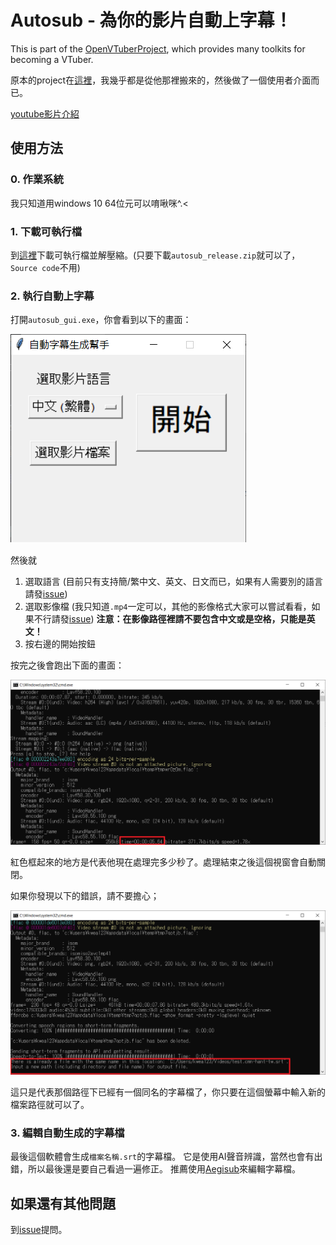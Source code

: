 # Autosub - 為你的影片自動上字幕！

This is part of the [OpenVTuberProject](https://github.com/kwea123/OpenVTuberProject), which provides many toolkits for becoming a VTuber.

原本的project在[這裡](https://github.com/BingLingGroup/autosub)，我幾乎都是從他那裡搬來的，然後做了一個使用者介面而已。

[youtube影片介紹](https://youtu.be/ejom1M7lG-Q)

## 使用方法

### 0.  作業系統
我只知道用windows 10 64位元可以唷啾咪^.<

### 1.  下載可執行檔 
到[這裡](https://github.com/kwea123/autosub/releases)下載可執行檔並解壓縮。(只要下載`autosub_release.zip`就可以了，`Source code`不用)

### 2.  執行自動上字幕
打開`autosub_gui.exe`，你會看到以下的畫面：

![alt](docs/gui_example.png)

然後就
1.  選取語言 (目前只有支持簡/繁中文、英文、日文而已，如果有人需要別的語言請發[issue](https://github.com/kwea123/autosub/issues))
2.  選取影像檔 (我只知道`.mp4`一定可以，其他的影像格式大家可以嘗試看看，如果不行請發[issue](https://github.com/kwea123/autosub/issues)) **注意：在影像路徑裡請不要包含中文或是空格，只能是英文！**
3.  按右邊的開始按鈕

按完之後會跑出下面的畫面：

![alt](docs/cmd_example.png)

紅色框起來的地方是代表他現在處理完多少秒了。處理結束之後這個視窗會自動關閉。

如果你發現以下的錯誤，請不要擔心；

![alt](docs/err_example.png)

這只是代表那個路徑下已經有一個同名的字幕檔了，你只要在這個螢幕中輸入新的檔案路徑就可以了。

### 3.  編輯自動生成的字幕檔
最後這個軟體會生成`檔案名稱.srt`的字幕檔。
它是使用AI聲音辨識，當然也會有出錯，所以最後還是要自己看過一遍修正。
推薦使用[Aegisub](http://www.aegisub.org/)來編輯字幕檔。


## 如果還有其他問題
到[issue](https://github.com/kwea123/autosub/issues)提問。

